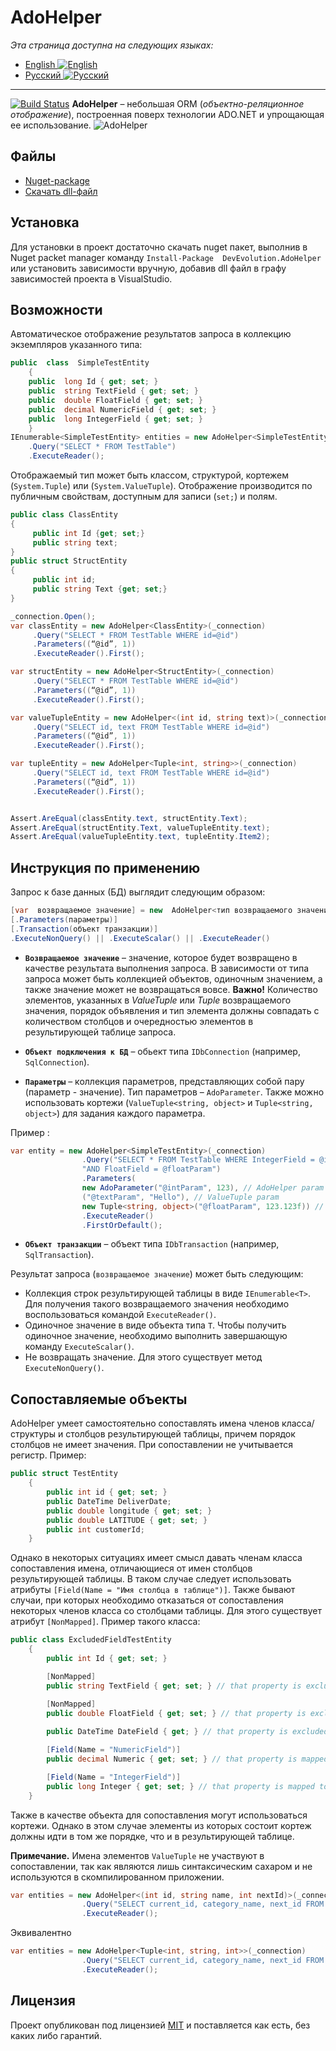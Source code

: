 ﻿# AdoHelper
*Эта страница доступна на следующих языках:*
 - [English ![English](https://i.ibb.co/LRZcgYS/united-kingdom.png)](README.md)
 - [Русский ![Русский](https://i.ibb.co/frNGG0z/russia-1.png)](README-RU.md)
---
[![Build Status](https://travis-ci.org/DevEvolution/AdoHelper.svg?branch=master)](https://travis-ci.org/DevEvolution/AdoHelper) 
**AdoHelper**  – небольшая ORM (_объектно-реляционное отображение_), построенная поверх технологии ADO.NET  и упрощающая ее использование.
![AdoHelper](https://i.ibb.co/j4HDHTX/ADO-Helper.png)
## Файлы
 - [Nuget-package](https://www.nuget.org/packages/DevEvolution.AdoHelper/1.0.0)
 - [Скачать dll-файл](https://yadi.sk/d/uK6gsNHz2Y2mTw)
## Установка
Для установки в проект достаточно скачать nuget пакет, выполнив в Nuget packet manager команду `Install-Package  DevEvolution.AdoHelper` 
или установить зависимости вручную, добавив dll файл в графу зависимостей проекта в VisualStudio.
## Возможности
Автоматическое отображение результатов запроса в коллекцию экземпляров указанного типа:
```csharp
public  class  SimpleTestEntity
    {
    public  long Id { get; set; }
    public  string TextField { get; set; }
    public  double FloatField { get; set; }
    public  decimal NumericField { get; set; }
    public  long IntegerField { get; set; }
    }
IEnumerable<SimpleTestEntity> entities = new AdoHelper<SimpleTestEntity>(_connection)
	.Query("SELECT * FROM TestTable")
	.ExecuteReader();
``` 
Отображаемый тип может быть классом, структурой, кортежем (`System.Tuple`) или (`System.ValueTuple`). Отображение производится по публичным свойствам, доступным для записи (`set;`) и полям.
```csharp
public class ClassEntity 
{
     public int Id {get; set;}
     public string text;
}
public struct StructEntity 
{
     public int id;
     public string Text {get; set;}
}

_connection.Open();
var classEntity = new AdoHelper<ClassEntity>(_connection)
     .Query("SELECT * FROM TestTable WHERE id=@id")
     .Parameters((“@id”, 1))
     .ExecuteReader().First();

var structEntity = new AdoHelper<StructEntity>(_connection)
     .Query("SELECT * FROM TestTable WHERE id=@id")
     .Parameters((“@id”, 1))
     .ExecuteReader().First();

var valueTupleEntity = new AdoHelper<(int id, string text)>(_connection)
     .Query("SELECT id, text FROM TestTable WHERE id=@id")
     .Parameters((“@id”, 1))
     .ExecuteReader().First();

var tupleEntity = new AdoHelper<Tuple<int, string>>(_connection)
     .Query("SELECT id, text FROM TestTable WHERE id=@id")
     .Parameters((“@id”, 1))
     .ExecuteReader().First();


Assert.AreEqual(classEntity.text, structEntity.Text);
Assert.AreEqual(structEntity.Text, valueTupleEntity.text);
Assert.AreEqual(valueTupleEntity.text, tupleEntity.Item2);
```
## Инструкция по применению
Запрос к базе данных (БД) выглядит следующим образом:

```csharp
[var  возвращаемое значение] = new  AdoHelper<тип возвращаемого значения>(объект подключения к  БД)
[.Parameters(параметры)]
[.Transaction(объект транзакции)]
.ExecuteNonQuery() || .ExecuteScalar() || .ExecuteReader()
```
- **`Возвращаемое значение`** – значение, которое будет возвращено в качестве результата выполнения запроса. В зависимости от типа запроса может быть коллекцией объектов, одиночным значением, а также значение может не возвращаться вовсе.
**Важно!** Количество элементов, указанных в *ValueTuple*  или *Tuple* возвращаемого значения, порядок объявления и тип элемента должны совпадать с количеством столбцов и очередностью элементов в результирующей таблице запроса.

- **`Объект подключения к БД`** – обьект типа `IDbConnection` (например, `SqlConnection`).

- **`Параметры`** – коллекция параметров, представляющих собой пару (параметр - значение). Тип параметров – `AdoParameter`. Также можно использовать кортежи (`ValueTuple<string, object>` и `Tuple<string, object>`) для задания каждого параметра.

Пример :
```csharp
var entity = new AdoHelper<SimpleTestEntity>(_connection)
                .Query("SELECT * FROM TestTable WHERE IntegerField = @intParam AND TextField = @textParam" +
                "AND FloatField = @floatParam")
                .Parameters(
                new AdoParameter("@intParam", 123), // AdoHelper param
                ("@textParam", "Hello"), // ValueTuple param
                new Tuple<string, object>("@floatParam", 123.123f)) // Tuple param
                .ExecuteReader()
                .FirstOrDefault();
```
- **`Объект транзакции`** – объект  типа `IDbTransaction` (например, `SqlTransaction`).

Результат запроса (`возвращаемое значение`) может быть следующим:
- Коллекция строк результирующей таблицы в виде `IEnumerable<T>`. Для получения такого возвращаемого значения необходимо воспользоваться командой `ExecuteReader()`.
- Одиночное значение в виде объекта типа `T`. Чтобы получить одиночное значение, необходимо выполнить завершающую команду `ExecuteScalar()`.
- Не возвращать значение. Для этого существует метод `ExecuteNonQuery()`.

## Сопоставляемые объекты
AdoHelper  умеет самостоятельно сопоставлять имена членов класса/структуры и столбцов результирующей таблицы, причем порядок столбцов не имеет значения. При сопоставлении не учитывается регистр.
Пример:
```csharp
public struct TestEntity
    {
        public int id { get; set; }
        public DateTime DeliverDate;
        public double longitude { get; set; }
        public double LATITUDE { get; set; }
        public int customerId;
    }
```
Однако в некоторых ситуациях имеет смысл давать членам класса сопоставления имена, отличающиеся от имен столбцов результирующей таблицы. В таком случае следует использовать атрибуты `[Field(Name = "Имя столбца в таблице")]`. Также бывают случаи, при которых необходимо отказаться от сопоставления некоторых членов класса со столбцами таблицы. Для этого существует атрибут `[NonMapped]`.
Пример  такого  класса:
```csharp
public class ExcludedFieldTestEntity
    {
        public int Id { get; set; }

        [NonMapped]
        public string TextField { get; set; } // that property is excluded from mapping

        [NonMapped]
        public double FloatField { get; set; } // that property is excluded from mapping
		
		public DateTime DateField { get; } // that property is excluded too because set property is unreachable

        [Field(Name = "NumericField")]
        public decimal Numeric { get; set; } // that property is mapped to NumericField column

        [Field(Name = "IntegerField")]
        public long Integer { get; set; } // that property is mapped to IntegerField column
    }
```
Также в качестве объекта для сопоставления могут использоваться кортежи. Однако в этом случае элементы из которых состоит кортеж должны идти в том же порядке, что и в результирующей таблице.

**Примечание.** Имена элементов `ValueTuple`  не участвуют в сопоставлении, так как являются лишь синтаксическим сахаром и не используются в скомпилированном приложении.
```csharp
var entities = new AdoHelper<(int id, string name, int nextId)>(_connection)
                .Query("SELECT current_id, category_name, next_id FROM categories WHERE category LIKE ‘TMP’")
                .ExecuteReader();
```
Эквивалентно
```csharp
var entities = new AdoHelper<Tuple<int, string, int>>(_connection)
                .Query("SELECT current_id, category_name, next_id FROM categories WHERE category LIKE ‘TMP’")
                .ExecuteReader();
```
## Лицензия
Проект опубликован под лицензией [MIT](LICENSE.md) и поставляется как есть, без каких либо гарантий.
